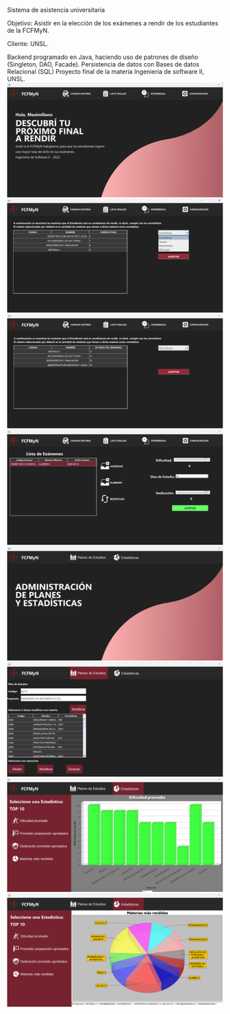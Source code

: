 Sistema de asistencia universitaria

Objetivo: Asistir en la elección de los exámenes a rendir de los estudiantes de la FCFMyN. 

Cliente: UNSL.

Backend programado en Java, haciendo uso de patrones de diseño (Singleton, DAO, Facade). Persistencia de datos con Bases de datos Relacional (SQL)
Proyecto final de la materia Ingeniería de software II, UNSL.
![](readme-img/1-estudiante.png)
![](readme-img/2-estudiante.png)
![](readme-img/3-estudiante-vencimiento.png)
![](4-estudiante-experiencia.png)
![](readme-img/5-nodocente.png)
![](readme-img/5-2.png)
![](readme-img/5-3.png)
![](readme-img/5-4.png)










